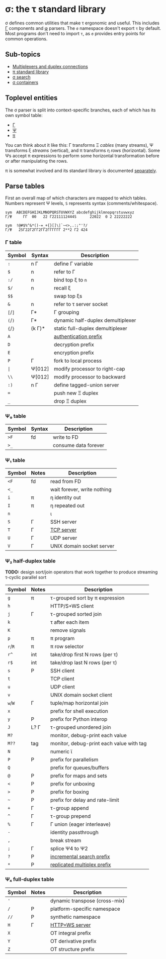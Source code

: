 # σ: the τ standard library
σ defines common utilities that make τ ergonomic and useful. This includes [Γ](Gamma.md) components and [φ](phi.md) parsers. The `σ` namespace doesn't export `τ` by default. Most programs don't need to import `τ`, as `σ` provides entry points for common operations.


## Sub-topics
+ [Multiplexers and duplex connections](sigma-multiplex.md)
+ [π standard library](sigma-pi-stdlib.md)
+ [σ search](sigma-search.md)
+ [σ containers](sigma-containers.md)


## Toplevel entities
The σ parser is split into context-specific branches, each of which has its own symbol table:

+ [Γ](Gamma.md)
+ [Ψ](Psi.md)
+ [π](pi.md)

You can think about it like this: Γ transforms Ξ _cables_ (many streams), Ψ transforms ξ _streams_ (vertical), and π transforms η _rows_ (horizontal). Some Ψs accept π expressions to perform some horizontal transformation before or after manipulating the rows.

π is somewhat involved and its standard library is documented [separately](sigma-pi-stdlib.md).


## Parse tables
First an overall map of which characters are mapped to which tables. Numbers represent Ψ levels, `S` represents syntax (comments/whitespace).

```
sym  ABCDEFGHIJKLMNOPQRSTUVWXYZ abcdefghijklmnopqrstuvwxyz
Γ/Ψ     ΓΓ  00   22 Γ2211112444S      22022  0 2 22222222

sym  !@#$%^&*()-=_+{}[]\|`~<>,.:;"'?/
Γ/Ψ   2SΓ22Γ2ΓΓ2ΓΓ2ΓΓΓΓΓΓ 2**2 Γ2 424
```


### Γ table
| Symbol  | Syntax  | Description                               |
|---------|---------|-------------------------------------------|
| `:`     | n Γ     | define Γ variable                         |
| `$`     | n       | refer to Γ                                |
| `:/`    | n       | bind top ξ to `n`                         |
| `$/`    | n       | recall ξ                                  |
| `$$`    |         | swap top ξs                               |
| `&`     | n       | refer to τ server socket                  |
| `[`/`]` | Γ\*     | Γ grouping                                |
| `(`/`)` | Γ\*     | dynamic half-duplex demultiplexer         |
| `{`/`}` | (k Γ)\* | static full-duplex demultiplexer          |
| `A`     |         | [authentication prefix](sigma-http-ws.md) |
| `D`     |         | decryption prefix                         |
| `E`     |         | encryption prefix                         |
| `P`     | Γ       | fork to local process                     |
| `\|`    | Ψ[012]  | modify processor to right-cap             |
| `\\`    | Ψ[012]  | modify processor to backward              |
| `:)`    | n Γ     | define tagged-union server                |
| `=`     |         | push new Ξ duplex                         |
| `_`     |         | drop Ξ duplex                             |


### Ψ₀ table
| Symbol | Syntax | Description          |
|--------|--------|----------------------|
| `>F`   | fd     | write to FD          |
| `>_`   |        | consume data forever |


### Ψ₁ table
| Symbol | Notes | Description                    |
|--------|-------|--------------------------------|
| `<F`   | fd    | read from FD                   |
| `<_`   |       | wait forever, write nothing    |
| `i`    | π     | η identity out                 |
| `I`    | π     | η repeated out                 |
| `n`    |       | ι                              |
| `S`    | Γ     | SSH server                     |
| `T`    | Γ     | [TCP server](sigma-http-ws.md) |
| `U`    | Γ     | UDP server                     |
| `V`    | Γ     | UNIX domain socket server      |


### Ψ₂ half-duplex table
**TODO:** design sort/join operators that work together to produce streaming τ-cyclic parallel sort

| Symbol  | Notes | Description                                       |
|---------|-------|---------------------------------------------------|
| `g`     | π     | τ-grouped sort by π expression                    |
| `h`     |       | HTTP/S+WS client                                  |
| `j`     | Γ     | τ-grouped sorted join                             |
| `k`     |       | τ after each item                                 |
| `K`     |       | remove signals                                    |
| `p`     | π     | π program                                         |
| `r`/`R` | π     | π row selector                                    |
| `r^`    | int   | take/drop first N rows (per τ)                    |
| `r$`    | int   | take/drop last N rows (per τ)                     |
| `s`     | P     | SSH client                                        |
| `t`     |       | TCP client                                        |
| `u`     |       | UDP client                                        |
| `v`     |       | UNIX domain socket client                         |
| `w`/`W` | Γ     | tuple/map horizontal join                         |
| `x`     |       | prefix for shell execution                        |
| `y`     | P     | prefix for Python interop                         |
| `J`     | L? Γ  | τ-grouped unordered join                          |
| `M?`    |       | monitor, debug-print each value                   |
| `M??`   | tag   | monitor, debug-print each value with tag          |
| `N`     |       | numeric ϊ                                         |
| `P`     | P     | prefix for parallelism                            |
| `Q`     |       | prefix for queues/buffers                         |
| `@`     | P     | prefix for maps and sets                          |
| `<`     | P     | prefix for unboxing                               |
| `>`     | P     | prefix for boxing                                 |
| `~`     | P     | prefix for delay and rate-limit                   |
| `+`     | Γ     | τ-group append                                    |
| `^`     | Γ     | τ-group prepend                                   |
| `%`     | Γ     | Γ union (eager interleave)                        |
| `-`     |       | identity passthrough                              |
| `,`     |       | break stream                                      |
| `;`     | Γ     | splice Ψ4 to Ψ2                                   |
| `?`     | P     | [incremental search prefix](sigma-search.md)      |
| `*`     | P     | [replicated multiplex prefix](sigma-multiplex.md) |


### Ψ₄ full-duplex table
| Symbol | Notes | Description                        |
|--------|-------|------------------------------------|
| `'`    |       | dynamic transpose (cross-mix)      |
| `/`    | P     | platform-specific namespace        |
| `//`   | P     | synthetic namespace                |
| `H`    | Γ     | [HTTP+WS server](sigma-http-ws.md) |
| `X`    |       | OT integral prefix                 |
| `Y`    |       | OT derivative prefix               |
| `Z`    |       | OT structure prefix                |
